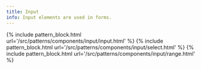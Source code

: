 ```yaml
---
title: Input 
info: Input elements are used in forms.
---
```


{% include pattern_block.html url='/src/patterns/components/input/input.html' %}
{% include pattern_block.html url='/src/patterns/components/input/select.html' %}
{% include pattern_block.html url='/src/patterns/components/input/range.html' %}
